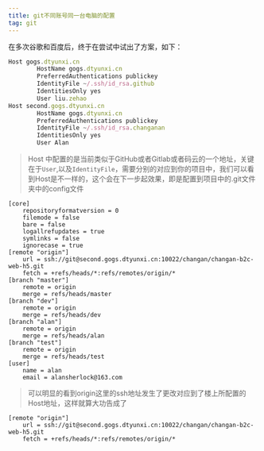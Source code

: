 ```yaml
---
title: git不同账号同一台电脑的配置
tag: git
---
```

在多次谷歌和百度后，终于在尝试中试出了方案，如下：



``` js
Host gogs.dtyunxi.cn
        HostName gogs.dtyunxi.cn
        PreferredAuthentications publickey
        IdentityFile ~/.ssh/id_rsa.github
        IdentitiesOnly yes
        User liu.zehao
Host second.gogs.dtyunxi.cn
        HostName gogs.dtyunxi.cn
        PreferredAuthentications publickey
        IdentityFile ~/.ssh/id_rsa.changanan
        IdentitiesOnly yes
        User Alan
```

> Host 中配置的是当前类似于GitHub或者Gitlab或者码云的一个地址，关键在于`User`,以及`IdentityFile`，需要分别的对应到你的项目中，我们可以看到Host是不一样的，这个会在下一步起效果，即是配置到项目中的.git文件夹中的config文件

``` 
[core]
	repositoryformatversion = 0
	filemode = false
	bare = false
	logallrefupdates = true
	symlinks = false
	ignorecase = true
[remote "origin"]
	url = ssh://git@second.gogs.dtyunxi.cn:10022/changan/changan-b2c-web-h5.git
	fetch = +refs/heads/*:refs/remotes/origin/*
[branch "master"]
	remote = origin
	merge = refs/heads/master
[branch "dev"]
	remote = origin
	merge = refs/heads/dev
[branch "alan"]
	remote = origin
	merge = refs/heads/alan
[branch "test"]
	remote = origin
	merge = refs/heads/test
[user]
	name = alan
	email = alansherlock@163.com
```
> 可以明显的看到origin这里的ssh地址发生了更改对应到了楼上所配置的Host地址，这样就算大功告成了
``` 
[remote "origin"]
	url = ssh://git@second.gogs.dtyunxi.cn:10022/changan/changan-b2c-web-h5.git
	fetch = +refs/heads/*:refs/remotes/origin/*
```